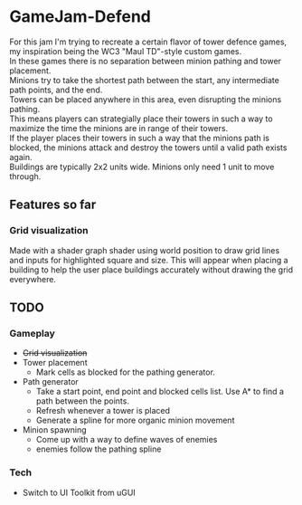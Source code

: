# GameJam-Defend
For this jam I'm trying to recreate a certain flavor of tower defence games, my inspiration being the WC3 "Maul TD"-style custom games.
<br>In these games there is no separation between minion pathing and tower placement.
<br>Minions try to take the shortest path between the start, any intermediate path points, and the end.
<br>Towers can be placed anywhere in this area, even disrupting the minions pathing. 
<br>This means players can strategially place their towers in such a way to maximize the time the minions are in range of their towers.
<br>If the player places their towers in such a way that the minions path is blocked, the minions attack and destroy the towers until a valid path exists again.
<br>Buildings are typically 2x2 units wide. Minions only need 1 unit to move through.

## Features so far
### Grid visualization
Made with a shader graph shader using world position to draw grid lines and inputs for highlighted square and size. 
This will appear when placing a building to help the user place buildings accurately without drawing the grid everywhere.


## TODO
### Gameplay
- ~~Grid visualization~~
- Tower placement 
    - Mark cells as blocked for the pathing generator.
- Path generator
    - Take a start point, end point and blocked cells list. Use A* to find a path between the points.
    - Refresh whenever a tower is placed
    - Generate a spline for more organic minion movement
- Minion spawning
    - Come up with a way to define waves of enemies
    - enemies follow the pathing spline
### Tech
- Switch to UI Toolkit from uGUI